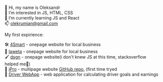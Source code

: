 👋 Hi, my name is Oleksandr<br>
👀 I’m interested in JS, HTML, CSS<br>
🌱 I’m currently learning JS and React<br>
📫 olekrumian@gmail.com <br>
<!---
olekrumian/olekrumian is a ✨ special ✨ repository because its `README.md` (this file) appears on your GitHub profile.
You can click the Preview link to take a look at your changes.
--->

My first expirience:

🛠 [4Smart](https://github.com/olekrumian/4Smart) - onepage website for local business<br>
🔧 [laweta](https://github.com/olekrumian/laweta) - onepage website for local business<br>
🖌 [dsgn](https://github.com/olekrumian/dsgn)  - onepage website(i don't knew JS at this time, stackoverflow helped me🤪)<br>
📱 [iPro](https://iproserwis.pl/) - multipage website [GitHub repo](https://github.com/olekrumian/iPro.pl), (first time tryed <br>
🚛 [Driver WebApp](https://github.com/olekrumian/CPSamat) - web application for calculating driver goals and earnings<br>
